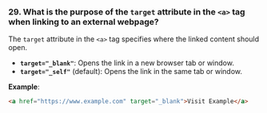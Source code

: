 ### **29. What is the purpose of the `target` attribute in the `<a>` tag when linking to an external webpage?**

The `target` attribute in the `<a>` tag specifies where the linked content should open. 

- **`target="_blank"`**: Opens the link in a new browser tab or window.
- **`target="_self"`** (default): Opens the link in the same tab or window.

**Example**:
```html
<a href="https://www.example.com" target="_blank">Visit Example</a>
```
